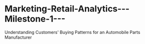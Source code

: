 # Marketing-Retail-Analytics---Milestone-1---
Understanding Customers' Buying Patterns for an Automobile Parts Manufacturer
